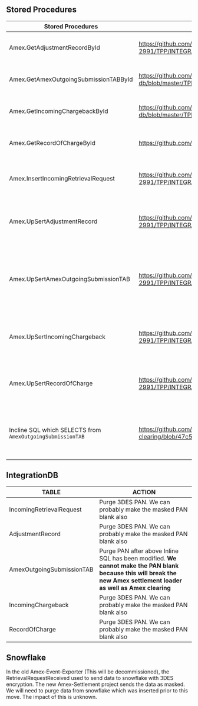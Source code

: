 
## Stored Procedures

| Stored Procedures                                          | Links                                                                                                                                                                                                  | Notes                                                                                                                                                                                                                                                                                                                                                                                                                                                                                                                                                                                                                                                                                                                                                                                                                                                                                                                                                                                                                                                                                                                                       | Action                                                                                                                                                                                                                                                                                              |
| ---------------------------------------------------------- | ------------------------------------------------------------------------------------------------------------------------------------------------------------------------------------------------------ | ------------------------------------------------------------------------------------------------------------------------------------------------------------------------------------------------------------------------------------------------------------------------------------------------------------------------------------------------------------------------------------------------------------------------------------------------------------------------------------------------------------------------------------------------------------------------------------------------------------------------------------------------------------------------------------------------------------------------------------------------------------------------------------------------------------------------------------------------------------------------------------------------------------------------------------------------------------------------------------------------------------------------------------------------------------------------------------------------------------------------------------------- | --------------------------------------------------------------------------------------------------------------------------------------------------------------------------------------------------------------------------------------------------------------------------------------------------- |
| Amex.GetAdjustmentRecordById                               | https://github.com/cko-card-processing/checkout-tpp-db/blob/task/CPK-2991/TPP/INTEGRATION/Amex/Stored%20Procedures/AdjustmentRecord/GetAdjustmentRecordById.sql#L12                                    | Not used                                                                                                                                                                                                                                                                                                                                                                                                                                                                                                                                                                                                                                                                                                                                                                                                                                                                                                                                                                                                                                                                                                                                    | Stop decrypting and returning decrypted  PAN and instead return blank PAN, __No impact observed__. This can probably be deleted completely                                                                                                                                                          |
| Amex.GetAmexOutgoingSubmissionTABById                      | https://github.com/cko-card-processing/checkout-tpp-db/blob/master/TPP/INTEGRATION/Amex/Stored%20Procedures/Submission/AmexOutgoingSubmissionTAB/GetAmexOutgoingSubmissionTABById.sql#L18              | Not used                                                                                                                                                                                                                                                                                                                                                                                                                                                                                                                                                                                                                                                                                                                                                                                                                                                                                                                                                                                                                                                                                                                                    | Stop decrypting and returning decrypted  PAN and instead return blank PAN, __No impact observed__. This can probably be deleted completely                                                                                                                                                          |
| Amex.GetIncomingChargebackById                             | https://github.com/cko-card-processing/checkout-tpp-db/blob/master/TPP/INTEGRATION/Amex/Stored%20Procedures/IncomingChargeback/GetIncomingChargebackById.sql#L14                                       | Not used                                                                                                                                                                                                                                                                                                                                                                                                                                                                                                                                                                                                                                                                                                                                                                                                                                                                                                                                                                                                                                                                                                                                    | Stop decrypting and returning decrypted  PAN and instead return blank PAN, __No impact observed__. This can probably be deleted completely                                                                                                                                                          |
| Amex.GetRecordOfChargeById                                 | https://github.com/cko-card-processing/checkout-tpp-db/blob/master/TPP/INTEGRATION/Amex/Stored%20Procedures/RecordOfCharge/GetRecordOfChargeById.sql#L14                                               | Not used                                                                                                                                                                                                                                                                                                                                                                                                                                                                                                                                                                                                                                                                                                                                                                                                                                                                                                                                                                                                                                                                                                                                    | Stop decrypting and returning decrypted  PAN and instead return blank PAN, __No impact observed__. This can probably be deleted completely                                                                                                                                                          |
| Amex.InsertIncomingRetrievalRequest                        | https://github.com/cko-card-processing/checkout-tpp-db/blob/task/CPK-2991/TPP/INTEGRATION/Amex/Stored%20Procedures/IncomingRetrievalRequest/InsertIncomingRetrievalRequest.sql#L19                     | Masks the Card number and encrypts with 3DES. Not used                                                                                                                                                                                                                                                                                                                                                                                                                                                                                                                                                                                                                                                                                                                                                                                                                                                                                                                                                                                                                                                                                      | Stop 3DES encrypting and insert as as blank, __No impact observed__. This can probably be deleted completely. We can probably also modify to insert PAN as blank and not masked                                                                                                                     |
| Amex.UpSertAdjustmentRecord                                | https://github.com/cko-card-processing/checkout-tpp-db/blob/task/CPK-2991/TPP/INTEGRATION/Amex/Stored%20Procedures/AdjustmentRecord/UpSertAdjustmentRecord.sql#L11                                     | Masks the Card number and encrypts with 3DES. Not used                                                                                                                                                                                                                                                                                                                                                                                                                                                                                                                                                                                                                                                                                                                                                                                                                                                                                                                                                                                                                                                                                      | Stop 3DES encrypting and insert encrypted value as as blank, __No impact observed__. This can probably be deleted completely. We can probably also modify to insert PAN as blank and not masked                                                                                                     |
| Amex.UpSertAmexOutgoingSubmissionTAB                       | https://github.com/cko-card-processing/checkout-tpp-db/blob/task/CPK-2991/TPP/INTEGRATION/Amex/Stored%20Procedures/Submission/AmexOutgoingSubmissionTAB/UpSertAmexOutgoingSubmissionTAB.sql#L54        | Masks the card number and encrypts with 3DES. This table is currently used in new Amex settlement https://github.com/cko-fort/amex-settlement/blob/main/src/main/java/com/checkout/settlement/amex/clearing/persistence/IntegrationDbRepository.java#L37 and in Amex clearing https://github.com/cko-card-processing/amex-clearing/blob/47c5c235abda0d5320fe542bc871466d1b6f0bfd/src/Infrastructure/Persistence/Repositories/MsSql/LegacyAmexOutgoingSubmissionTabRepository.cs#L182. Amex settlement does not decrypt though. Amex clearing does decrypt. Although it looks like this does get passed to the SP as masked (https://github.com/cko-card-processing/amex-clearing/blob/6a30393561359c8b81fe106099b1686b4eab8345/src/Core.Clearing/Application/UseCases/Clearing/ClearingService.cs#L108). We can update the SP and and update the inline code in Amex.Clearing to stop encrypting and decrypting the data. Alternatively, we can leave it because technically the value is always masked, event whilst being encrypted. However, if we leave it, it risks the key being deleted and the inline sql for amex clearing failing | Stop 3DES encrypting and insert encrypted value as as blank. __We must modify the inline sql below prior to this otherwise it will attempt to decrypt a value which is not encrypted. We must not make the masked PAN blank here because it will cause issues with the new Amex settlement loader__ |
| Amex.UpSertIncomingChargeback                              | https://github.com/cko-card-processing/checkout-tpp-db/blob/task/CPK-2991/TPP/INTEGRATION/Amex/Stored%20Procedures/IncomingChargeback/UpSertIncomingChargeback.sql#L74                                 | Masks the card number and encrypts with 3DES. Not used                                                                                                                                                                                                                                                                                                                                                                                                                                                                                                                                                                                                                                                                                                                                                                                                                                                                                                                                                                                                                                                                                      | Stop 3DES encrypting and insert encrypted value as as blank, __No impact observed__. This can probably be deleted completely. We can probably also modify to insert PAN as blank and not masked                                                                                                     |
| Amex.UpSertRecordOfCharge                                  | https://github.com/cko-card-processing/checkout-tpp-db/blob/task/CPK-2991/TPP/INTEGRATION/Amex/Stored%20Procedures/RecordOfCharge/UpSertRecordOfCharge.sql#L36                                         | Masks the card number and encrypts with 3DES. Not used                                                                                                                                                                                                                                                                                                                                                                                                                                                                                                                                                                                                                                                                                                                                                                                                                                                                                                                                                                                                                                                                                      | Stop 3DES encrypting and insert encrypted value as as blank, __No impact observed__. This can probably be deleted completely. We can probably also modify to insert PAN as blank and not masked                                                                                                     |
| Incline SQL which SELECTS from `AmexOutgoingSubmissionTAB` | https://github.com/cko-card-processing/amex-clearing/blob/47c5c235abda0d5320fe542bc871466d1b6f0bfd/src/Infrastructure/Persistence/Repositories/MsSql/LegacyAmexOutgoingSubmissionTabRepository.cs#L197 |                                                                                                                                                                                                                                                                                                                                                                                                                                                                                                                                                                                                                                                                                                                                                                                                                                                                                                                                                                                                                                                                                                                                             | Stop decrypting and retuning PAN. This will allow use to modify the SP `Amex.UpSertAmexOutgoingSubmissionTAB` to stop encrypting with 3DES. __Impact of this is not known__. Theoretically we can leave this as the value in the IntegrationDB is double masked                                     |

## IntegrationDB

| TABLE                     | ACTION                                                                                                                                                               |
| ------------------------- | -------------------------------------------------------------------------------------------------------------------------------------------------------------------- |
| IncomingRetrievalRequest  | Purge 3DES PAN. We can probably make the masked PAN blank also                                                                                                       |
| AdjustmentRecord          | Purge 3DES PAN. We can probably make the masked PAN blank also                                                                                                       |
| AmexOutgoingSubmissionTAB | Purge PAN after above Inline SQL has been modified. __We cannot make the PAN blank because this will break the new Amex settlement loader as well as Amex clearing__ |
| IncomingChargeback        | Purge 3DES PAN. We can probably make the masked PAN blank also                                                                                                       |
| RecordOfCharge            | Purge 3DES PAN. We can probably make the masked PAN blank also                                                                                                       |

## Snowflake

In the old Amex-Event-Exporter (This will be decommissioned), the RetrievalRequestReceived used to send data to snowflake with 3DES encryption. The new Amex-Settlement project sends the data as masked. We will need to purge data from snowflake which was inserted prior to this move. The impact of this is unknown.





